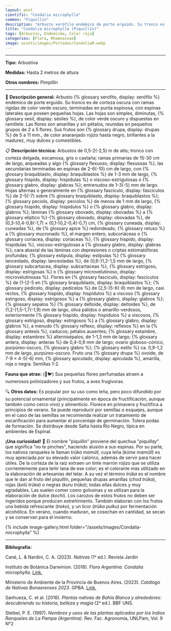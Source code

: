 ```yaml
---
layout: post
cientific: "Condalia microphylla"
common: "Piquillín"
description: "Arbusto xerófilo endémico de porte erguido. Su tronco es de corteza oscura con ramas rígidas de color verde oscuro, terminadas en punta espinosa, con espinas laterales que poseen pequeñas hojas. Las hojas son simples, diminutas, sésiles, de color verde oscuro y dispuestas en ramillete. Las flores son amarillas y sin pétalos, reunidas en pequeños grupos de 2 a 5 flores. Sus frutos son drupas de 5 a 11 mm., de color anaranjado rojizo hasta negro, brillantes a la madurez, muy dulces y comestibles."
title: "Condalia microphylla (Piquillín)"
tags: [Arbustos, Endemismo, Color rojo]
categories: [Flora, Rhamnaceae]
image: assets/images/Portadas/CondaliaM.webp
---
```


***

**Tipo:** Arbustiva

**Medidas:** Hasta 2 metros de altura

**Otros nombres:** Pimpillín

***

🌱 **Descripción general:** Arbusto {% glossary xerofito, display: xerófilo %} endémico de porte erguido. Su tronco es de corteza oscura con ramas rígidas de color verde oscuro, terminadas en punta espinosa, con espinas laterales que poseen pequeñas hojas. Las hojas son simples, diminutas, {% glossary sesil, display: sésiles %}, de color verde oscuro y dispuestas en ramillete. Las flores son amarillas y sin pétalos, reunidas en pequeños grupos de 2 a 5 flores. Sus frutos son {% glossary drupa, display: drupas %} de 5 a 11 mm., de color anaranjado rojizo hasta negro, brillantes a la madurez, muy dulces y comestibles.

📋 **Descripción técnica:** Arbustos de 0,5-2(-2,5) m de alto; tronco con corteza delgada, escamosa, gris o castaña; ramas primarias de 15-30 cm de largo, arqueadas y algo {% glossary flexuoso, display: flexuosas %}, las secundarias terminadas en espinas de 2-6(-10) cm de largo, con {% glossary braquiblasto, display: braquiblastos %} de 1-3 mm de largo, {% glossary hispido, display: hispidulas %} o viscoso-estrigulosas o {% glossary glabro, display: glabras %}; entrenudos de 1-3(-5) mm de largo. Hojas alternas o generalmente en {% glossary fasciculo, display: fasciculos %} de 2-5(-7) sobre {% glossary braquiblasto, display: braquiblastos %}; {% glossary peciolo, display: peciolos %} de menos de 1 mm de largo, {% glossary hispido, display: hispidulos %} o {% glossary glabro, display: glabros %}; láminas {% glossary obovado, display: obovadas %} a {% glossary eliptico %}-{% glossary obovado, display: obovadas %}, de (0,3-)0,4-0,8(-1,7) × (0,1-)0,2-0,4(-0,7) cm, {% glossary cuneada, display: cuneadas %}, de {% glossary apice %} redondeado, {% glossary retuso %} a {% glossary mucronado %}, el margen entero, subcoriáceas o {% glossary coriacea, display: coriaceas %}, {% glossary hispido, display: hispidulas %}, viscoso-estrigulosas a {% glossary glabro, display: glabras %}; cara abaxial de las láminas con depresiones o criptas estomatóforas profundas; {% glossary estipula, display: estipulas %} {% glossary lanceolado, display: lanceoladas %}, de (0,6-)1,2-1,5 mm de largo, {% glossary subcartacea, display: subcartaceas %}, {% glossary estrigoso, display: estrigosas %} o {% glossary microvelutinoso, display: microvelutinosas %}. Flores en {% glossary fasciculo, display: fasciculos %} de (1-)2-5 en {% glossary braquiblasto, display: braquiblastos %}; {% glossary pedicelo, display: pedicelos %} de (2,5-)5-6(-8) mm de largo, casi rectos, {% glossary hispido, display: hispidulos %} a viscoso {% glossary estrigoso, display: estrigosos %} a {% glossary glabro, display: glabros %}; {% glossary sepalos %} {% glossary deltoide, display: deltoides %}, de (1,2-)1,5-1,7(-1,9) mm de largo, oliva pálidos o amarillo-verdosos, exteriormente {% glossary hispido, display: hispidulos %} a viscosos, {% glossary estrigoso, display: estrigosos %} a {% glossary glabro, display: glabros %}, a menudo {% glossary reflexo, display: reflexos %} en la {% glossary antesis %}, caducos; pétalos ausentes; {% glossary estambre, display: estambres %} alternisépalos, de 1-1,3 mm de largo; {% glossary antera, display: anteras %} de 0,4-0,9 mm de largo; ovario globoso-cónico, purpúreo-oscuro, {% glossary glabro %}; {% glossary estilo %} ca. 0,9-1,2 mm de largo, purpúreo-oscuro. Fruto una {% glossary drupa %} ovoide, de 7-9 × 4-5(-6) mm, {% glossary apiculado, display: apiculada %}, amarilla, roja o negra. Semillas 1-2.

**Fauna que atrae:** (🐝🐦) Sus pequeñas flores perfumadas atraen a numerosos polinizadores y sus frutos, a aves frugívoras.

🔍 **Otros datos:** Es popular por su uso como leña, pero poco difundido por su potencial ornamental (principalmente en época de fructificación, aunque también como cerco vivo) y alimenticio. Florece en primavera y fructifica a principios de verano. Se puede reproducir por semillas o esquejes, aunque en el caso de las semillas se recomienda realizar un tratamiento de escarificación para aumentar el porcentaje de germinación. Tolera podas de formación. Se distribuye desde Salta hasta Río Negro, típica en ambientes de Espinal. 

**¡Una curiosidad!** 👀 El nombre "piquillín" proviene del quechua "*piquillay*" que significa "no te pinches", haciendo alusión a sus espinas. Por su parte, los nativos ranqueles le llaman *trüka mamüll*, cuya leña (*küme mamüll*) es muy apreciada por su elevado valor calórico, además de servir para hacer útiles. De la corteza de la raíz extraen un tinte marrón rojizo que se utiliza corrientemente para teñir lana de ese color; es el colorante más utilizado en la elaboración de artesanías del telar. A su vez el término *trüka* es el nombre que le dan al fruto del piquillín, pequeñas drupas amarillas (*chod trüka*), rojas (*kolü trüka*) o negras (*kuru trüka*); todas ellas dulces y muy agradables. Las suelen comer como golosinas y se utilizan para la elaboración de dulce (*kochi*). Los carozos de estos frutos no deben ser ingeridos porque producen estreñimiento. También elaboran con los frutos una bebida refrescante (*treko*), y un licor (*trüka pulku*) por fermentación alcohólica. En verano, cuando maduran, se cosechan en cantidad, se secan y se conservan para el invierno.

 {% include image-gallery.html folder="/assets/images/Condalia-microphylla" %}

***

**Bibliografía:**

Cané, L. & Nardini, C. A. (2023). *Nativas* (1ᵃ ed.). Revista Jardín

Instituto de Botánica Darwinion. (2018). *Flora Argentina. Condalia microphylla*. [Link.](https://buscador.floraargentina.edu.ar/species/details/3609)

Ministerio de Ambiente de la Provincia de Buenos Aires. (2023). *Catálogo de Nativas Bonaerenses 2023*. GPBA. 
[Link.](https://www.ambiente.gba.gob.ar/pdfs/002_Catalogo_Nativas_ABRIL2024.pdf)

Sanhueza, C. et al. (2016). *Plantas nativas de Bahía Blanca y alrededores: descubriendo su historia, belleza y magia* (2ᵃ ed.). BBF UNS.

Steibel, P. E. (1997). *Nombres y usos de las plantas aplicados por los Indios Ranqueles de La Pampa (Argentina)*. Rev. Fac. Agronomía, UNLPam, Vol. 9 N°2
